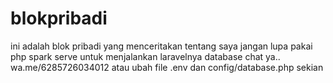 # blokpribadi
ini adalah blok pribadi yang menceritakan tentang saya
jangan lupa pakai php spark serve untuk menjalankan laravelnya
database chat ya..
wa.me/6285726034012
atau ubah file .env dan config/database.php
sekian
